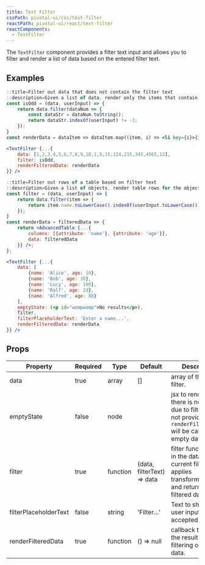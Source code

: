 ```yaml
---
title: Text Filter
cssPath: pivotal-ui/css/text-filter
reactPath: pivotal-ui/react/text-filter
reactComponents:
  - TextFilter
---
```


The `TextFilter` component provides a filter text input and allows you to filter
and render a list of data based on the entered filter text.

## Examples

```jsx
::title=Filter out data that does not contain the filter text
::description=Given a list of data, render only the items that contain the filter text.
const isOdd = (data, userInput) => {
    return data.filter(dataNum => {
        const dataStr = dataNum.toString();
        return dataStr.indexOf(userInput) != -1;
    });
}
const renderData = dataItem => dataItem.map((item, i) => <li key={i}>{item}</li>);

<TextFilter {...{
    data: [1,2,3,4,5,6,7,8,9,10,1,5,15,124,215,345,4565,12],
    filter: isOdd,
    renderFilteredData: renderData
}} />
```

```jsx
::title=Filter out rows of a table based on filter text
::description=Given a list of objects, render table rows for the objects with a `name` property that contains the filter text.
const filter = (data, userInput) => {
    return data.filter(item => {
        return item.name.toLowerCase().indexOf(userInput.toLowerCase()) != -1;
    });
}
const renderData = filteredData => {
    return <AdvancedTable {...{
        columns: [{attribute: 'name'}, {attribute: 'age'}],
        data: filteredData
    }} />;
};

<TextFilter {...{
    data: [
        {name: 'Alice', age: 10},
        {name: 'Bob', age: 30},
        {name: 'Lucy', age: 100},
        {name: 'Ralf', age: 29},
        {name: 'Alfred', age: 88}
    ],
    emptyState: (<p id="wompwomp">No results</p>),
    filter,
    filterPlaceholderText: 'Enter a name...',
    renderFilteredData: renderData
}} />
```

## Props

Property | Required | Type | Default | Description
---------|----------|------|---------|------------
data     | true    | array | [] | array of the data to filter.
emptyState | false | node  |  | jsx to render when there is no results due to filtering. If not provided `renderFilteredData` will be called with empty data.
filter   | true    | function| (data, filterText) => data | filter function takes in the data and the current filter text, applies transformations, and returns the filtered data.
filterPlaceholderText | false | string | 'Filter...' | Text to show where user input is accepted
renderFilteredData | true | function | () => null | callback to render the result of filtering on the data.